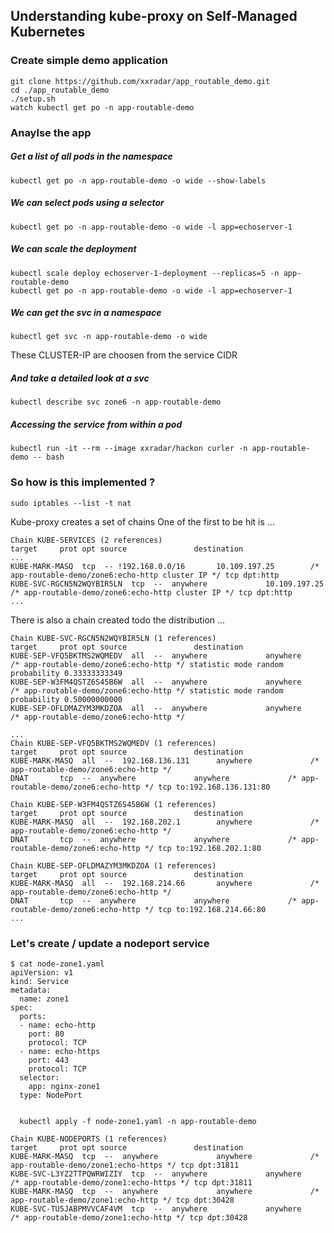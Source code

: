 ## Understanding kube-proxy on Self-Managed Kubernetes 

### Create simple demo application 
```
git clone https://github.com/xxradar/app_routable_demo.git
cd ./app_routable_demo
./setup.sh
watch kubectl get po -n app-routable-demo
```

### Anaylse the app

##### Get a list of all pods in the namespace
```
kubectl get po -n app-routable-demo -o wide --show-labels
```

##### We can select pods using a selector
```
kubectl get po -n app-routable-demo -o wide -l app=echoserver-1
```

##### We can scale the deployment
```
kubectl scale deploy echoserver-1-deployment --replicas=5 -n app-routable-demo
kubectl get po -n app-routable-demo -o wide -l app=echoserver-1
```

##### We can get the svc in a namespace
```
kubectl get svc -n app-routable-demo -o wide
```
These CLUSTER-IP are choosen from the service CIDR

##### And take a detailed look at a svc
```
kubectl describe svc zone6 -n app-routable-demo
```

##### Accessing the service from within a pod
```
kubectl run -it --rm --image xxradar/hackon curler -n app-routable-demo -- bash
```

### So how is this implemented ?  
```
sudo iptables --list -t nat
```

Kube-proxy creates a set of chains
One of the first to be hit is ... 


```
Chain KUBE-SERVICES (2 references)
target     prot opt source               destination
...
KUBE-MARK-MASQ  tcp  -- !192.168.0.0/16       10.109.197.25        /* app-routable-demo/zone6:echo-http cluster IP */ tcp dpt:http
KUBE-SVC-RGCN5N2WQYBIR5LN  tcp  --  anywhere             10.109.197.25        /* app-routable-demo/zone6:echo-http cluster IP */ tcp dpt:http
...
```

There is also a chain created todo the distribution ...

```
Chain KUBE-SVC-RGCN5N2WQYBIR5LN (1 references)
target     prot opt source               destination
KUBE-SEP-VFQ5BKTMS2WQMEDV  all  --  anywhere             anywhere             /* app-routable-demo/zone6:echo-http */ statistic mode random probability 0.33333333349
KUBE-SEP-W3FM4QSTZ6S45B6W  all  --  anywhere             anywhere             /* app-routable-demo/zone6:echo-http */ statistic mode random probability 0.50000000000
KUBE-SEP-OFLDMAZYM3MKDZOA  all  --  anywhere             anywhere             /* app-routable-demo/zone6:echo-http */
```


```
...
Chain KUBE-SEP-VFQ5BKTMS2WQMEDV (1 references)
target     prot opt source               destination
KUBE-MARK-MASQ  all  --  192.168.136.131      anywhere             /* app-routable-demo/zone6:echo-http */
DNAT       tcp  --  anywhere             anywhere             /* app-routable-demo/zone6:echo-http */ tcp to:192.168.136.131:80

Chain KUBE-SEP-W3FM4QSTZ6S45B6W (1 references)
target     prot opt source               destination
KUBE-MARK-MASQ  all  --  192.168.202.1        anywhere             /* app-routable-demo/zone6:echo-http */
DNAT       tcp  --  anywhere             anywhere             /* app-routable-demo/zone6:echo-http */ tcp to:192.168.202.1:80

Chain KUBE-SEP-OFLDMAZYM3MKDZOA (1 references)
target     prot opt source               destination
KUBE-MARK-MASQ  all  --  192.168.214.66       anywhere             /* app-routable-demo/zone6:echo-http */
DNAT       tcp  --  anywhere             anywhere             /* app-routable-demo/zone6:echo-http */ tcp to:192.168.214.66:80
...
```

### Let's create / update a nodeport service

```
$ cat node-zone1.yaml
apiVersion: v1
kind: Service
metadata:
  name: zone1
spec:
  ports:
  - name: echo-http
    port: 80
    protocol: TCP
  - name: echo-https
    port: 443
    protocol: TCP
  selector:
    app: nginx-zone1
  type: NodePort


  kubectl apply -f node-zone1.yaml -n app-routable-demo 
```

```
Chain KUBE-NODEPORTS (1 references)
target     prot opt source               destination
KUBE-MARK-MASQ  tcp  --  anywhere             anywhere             /* app-routable-demo/zone1:echo-https */ tcp dpt:31811
KUBE-SVC-L3YZ2TTPQWRWIZIY  tcp  --  anywhere             anywhere             /* app-routable-demo/zone1:echo-https */ tcp dpt:31811
KUBE-MARK-MASQ  tcp  --  anywhere             anywhere             /* app-routable-demo/zone1:echo-http */ tcp dpt:30428
KUBE-SVC-TU5JABPMVVCAF4VM  tcp  --  anywhere             anywhere             /* app-routable-demo/zone1:echo-http */ tcp dpt:30428
````
